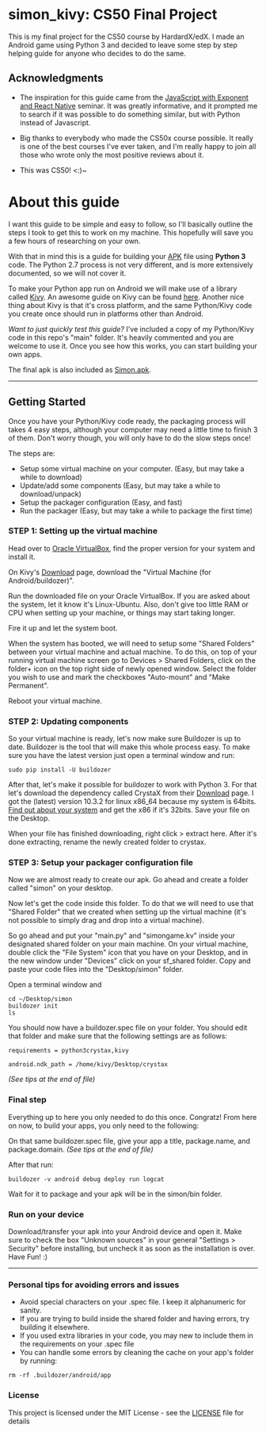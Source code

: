 # simon_kivy: CS50 Final Project

This is my final project for the CS50 course by HardardX/edX. I made an Android game using Python 3 and decided to leave some step by step helping guide for anyone who decides to do the same.

## Acknowledgments

* The inspiration for this guide came from the [JavaScript with Exponent and React Native](https://www.youtube.com/watch?v=rw1-lPlVH4Q) seminar. It was greatly informative, and it prompted me to search if it was possible to do something similar, but with Python instead of Javascript.

* Big thanks to everybody who made the CS50x course possible. It really is one of the best courses I've ever taken, and I'm really happy to join all those who wrote only the most positive reviews about it. 

* This was CS50! <:)~

# About this guide

I want this guide to be simple and easy to follow, so I'll basically outline the steps I took to get this to work on my machine. This hopefully will save you a few hours of researching on your own.

With that in mind this is a guide for building your [APK](https://www.google.bg/search?q=apk+file) file using **Python 3** code. The Python 2.7 process is not very different, and is more extensively documented, so we will not cover it.

To make your Python app run on Android we will make use of a library called [Kivy](https://kivy.org/). An awesome guide on Kivy can be found [here](https://www.youtube.com/watch?v=B79miUFD_ss). Another nice thing about Kivy is that it's cross platform, and the same Python/Kivy code you create once should run in platforms other than Android.

*Want to just quickly test this guide?* I've included a copy of my Python/Kivy code in this repo's "main" folder. It's heavily commented and you are welcome to use it. Once you see how this works, you can start building your own apps.

The final apk is also included as [Simon.apk]().

----------

## Getting Started

Once you have your Python/Kivy code ready, the packaging process will takes 4 easy steps, although your computer may need a little time to finish 3 of them. Don't worry though, you will only have to do the slow steps once!

The steps are:

* Setup some virtual machine on your computer. (Easy, but may take a while to download)
* Update/add some components (Easy, but may take a while to download/unpack)
* Setup the packager configuration (Easy, and fast)
* Run the packager (Easy, but may take a while to package the first time)

### **STEP 1:** Setting up the virtual machine

Head over to [Oracle VirtualBox](https://www.virtualbox.org/), find the proper version for your system and install it. 

On Kivy's [Download](https://kivy.org/#download) page, download the "Virtual Machine (for Android/buildozer)".

Run the downloaded file on your Oracle VirtualBox. If you are asked about the system, let it know it's Linux-Ubuntu. Also, don't give too little RAM or CPU when setting up your machine, or things may start taking longer.

Fire it up and let the system boot.

When the system has booted, we will need to setup some "Shared Folders" between your virtual machine and actual machine. To do this, on top of your running virtual machine screen go to Devices > Shared Folders, click on the folder+ icon on the top right side of newly opened window. Select the folder you wish to use and mark the checkboxes "Auto-mount" and "Make Permanent". 

Reboot your virtual machine.

### **STEP 2:** Updating components

So your virtual machine is ready, let's now make sure Buildozer is up to date. Buildozer is the tool that will make this whole process easy. To make sure you have the latest version just open a terminal window and run:

```
sudo pip install -U buildozer
```

After that, let's make it possible for buildozer to work with Python 3. For that let's download the dependency called CrystaX from their [Download](https://www.crystax.net/en/download) page. I got the (latest) version 10.3.2 for linux x86_64 because my system is 64bits. [Find out about your system](https://www.google.bg/search?q=how+to+know+if+my+system+is+32+or+64+bit) and get the x86 if it's 32bits. Save your file on the Desktop.

When your file has finished downloading, right click > extract here. After it's done extracting, rename the newly created folder to crystax.

### **STEP 3:** Setup your packager configuration file

Now we are almost ready to create our apk. Go ahead and create a folder called "simon" on your desktop.

Now let's get the code inside this folder. To do that we will need to use that "Shared Folder" that we created when setting up the virtual machine (it's not possible to simply drag and drop into a virtual machine). 

So go ahead and put your "main.py" and "simongame.kv" inside your designated shared folder on your main machine. On your virtual machine, double click the "File System" icon that you have on your Desktop, and in the new window under "Devices" click on your sf_shared folder. Copy and paste your code files into the "Desktop/simon" folder.

Open a terminal window and 
```
cd ~/Desktop/simon
buildozer init
ls
```

You should now have a buildozer.spec file on your folder. You should edit that folder and make sure that the following settings are as follows:
```
requirements = python3crystax,kivy
```
```
android.ndk_path = /home/kivy/Desktop/crystax
```
*(See tips at the end of file)*

### **Final step**

Everything up to here you only needed to do this once. Congratz! From here on now, to build your apps, you only need to the following:

On that same buildozer.spec file, give your app a title, package.name, and package.domain. *(See tips at the end of file)*

After that run:

```
buildozer -v android debug deploy run logcat
```

Wait for it to package and your apk will be in the simon/bin folder.

### **Run on your device**

Download/transfer your apk into your Android device and open it. Make sure to check the box "Unknown sources" in your general "Settings > Security" before installing, but uncheck it as soon as the installation is over.
Have Fun! :)

----------

### Personal tips for avoiding errors and issues

* Avoid special characters on your .spec file. I keep it alphanumeric for sanity.
* If you are trying to build inside the shared folder and having errors, try building it elsewhere.
* If you used extra libraries in your code, you may new to include them in the requirements on your .spec file
* You can handle some errors by cleaning the cache on your app's folder by running:
```
rm -rf .buildozer/android/app
```

### License

This project is licensed under the MIT License - see the [LICENSE](LICENSE) file for details